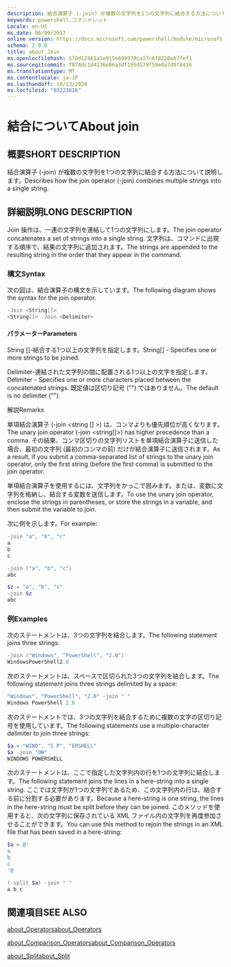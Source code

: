 ```yaml
---
description: 結合演算子 (-join) が複数の文字列を1つの文字列に結合する方法について説明します。
keywords: powershell,コマンドレット
Locale: en-US
ms.date: 06/09/2017
online version: https://docs.microsoft.com/powershell/module/microsoft.powershell.core/about/about_join?view=powershell-7.1&WT.mc_id=ps-gethelp
schema: 2.0.0
title: about_Join
ms.openlocfilehash: 578d12461a1e915e699970ca17c6f8220eb7fef1
ms.sourcegitcommit: f874dc1d4236e06a3df195d179f59e0a7d9f8436
ms.translationtype: MT
ms.contentlocale: ja-JP
ms.lasthandoff: 10/13/2020
ms.locfileid: "93223616"
---
```

# <a name="about-join"></a><span data-ttu-id="33bc4-104">結合について</span><span class="sxs-lookup"><span data-stu-id="33bc4-104">About join</span></span>

## <a name="short-description"></a><span data-ttu-id="33bc4-105">概要</span><span class="sxs-lookup"><span data-stu-id="33bc4-105">SHORT DESCRIPTION</span></span>
<span data-ttu-id="33bc4-106">結合演算子 (-join) が複数の文字列を1つの文字列に結合する方法について説明します。</span><span class="sxs-lookup"><span data-stu-id="33bc4-106">Describes how the join operator (-join) combines multiple strings into a single string.</span></span>

## <a name="long-description"></a><span data-ttu-id="33bc4-107">詳細説明</span><span class="sxs-lookup"><span data-stu-id="33bc4-107">LONG DESCRIPTION</span></span>

<span data-ttu-id="33bc4-108">Join 操作は、一連の文字列を連結して1つの文字列にします。</span><span class="sxs-lookup"><span data-stu-id="33bc4-108">The join operator concatenates a set of strings into a single string.</span></span> <span data-ttu-id="33bc4-109">文字列は、コマンドに出現する順序で、結果の文字列に追加されます。</span><span class="sxs-lookup"><span data-stu-id="33bc4-109">The strings are appended to the resulting string in the order that they appear in the command.</span></span>

### <a name="syntax"></a><span data-ttu-id="33bc4-110">構文</span><span class="sxs-lookup"><span data-stu-id="33bc4-110">Syntax</span></span>

<span data-ttu-id="33bc4-111">次の図は、結合演算子の構文を示しています。</span><span class="sxs-lookup"><span data-stu-id="33bc4-111">The following diagram shows the syntax for the join operator.</span></span>

```powershell
-Join <String[]>
<String[]> -Join <Delimiter>
```

#### <a name="parameters"></a><span data-ttu-id="33bc4-112">パラメーター</span><span class="sxs-lookup"><span data-stu-id="33bc4-112">Parameters</span></span>

<span data-ttu-id="33bc4-113">String []-結合する1つ以上の文字列を指定します。</span><span class="sxs-lookup"><span data-stu-id="33bc4-113">String[] - Specifies one or more strings to be joined.</span></span>

<span data-ttu-id="33bc4-114">Delimiter-連結された文字列の間に配置される1つ以上の文字を指定します。</span><span class="sxs-lookup"><span data-stu-id="33bc4-114">Delimiter - Specifies one or more characters placed between the concatenated strings.</span></span> <span data-ttu-id="33bc4-115">既定値は区切り記号 ("") ではありません。</span><span class="sxs-lookup"><span data-stu-id="33bc4-115">The default is no delimiter ("").</span></span>

<span data-ttu-id="33bc4-116">解説</span><span class="sxs-lookup"><span data-stu-id="33bc4-116">Remarks</span></span>

<span data-ttu-id="33bc4-117">単項結合演算子 (-join <string [] >) は、コンマよりも優先順位が高くなります。</span><span class="sxs-lookup"><span data-stu-id="33bc4-117">The unary join operator (-join <string[]>) has higher precedence than a comma.</span></span> <span data-ttu-id="33bc4-118">その結果、コンマ区切りの文字列リストを単項結合演算子に送信した場合、最初の文字列 (最初のコンマの前) だけが結合演算子に送信されます。</span><span class="sxs-lookup"><span data-stu-id="33bc4-118">As a result, if you submit a comma-separated list of strings to the unary join operator, only the first string (before the first comma) is submitted to the join operator.</span></span>

<span data-ttu-id="33bc4-119">単項結合演算子を使用するには、文字列をかっこで囲みます。または、変数に文字列を格納し、結合する変数を送信します。</span><span class="sxs-lookup"><span data-stu-id="33bc4-119">To use the unary join operator, enclose the strings in parentheses, or store the strings in a variable, and then submit the variable to join.</span></span>

<span data-ttu-id="33bc4-120">次に例を示します。</span><span class="sxs-lookup"><span data-stu-id="33bc4-120">For example:</span></span>

```powershell
-join "a", "b", "c"
a
b
c

-join ("a", "b", "c")
abc

$z = "a", "b", "c"
-join $z
abc
```

### <a name="examples"></a><span data-ttu-id="33bc4-121">例</span><span class="sxs-lookup"><span data-stu-id="33bc4-121">Examples</span></span>

<span data-ttu-id="33bc4-122">次のステートメントは、3つの文字列を結合します。</span><span class="sxs-lookup"><span data-stu-id="33bc4-122">The following statement joins three strings:</span></span>

```powershell
-join ("Windows", "PowerShell", "2.0")
WindowsPowerShell2.0
```

<span data-ttu-id="33bc4-123">次のステートメントは、スペースで区切られた3つの文字列を結合します。</span><span class="sxs-lookup"><span data-stu-id="33bc4-123">The following statement joins three strings delimited by a space:</span></span>

```powershell
"Windows", "PowerShell", "2.0" -join " "
Windows PowerShell 2.0
```

<span data-ttu-id="33bc4-124">次のステートメントでは、3つの文字列を結合するために複数の文字の区切り記号を使用しています。</span><span class="sxs-lookup"><span data-stu-id="33bc4-124">The following statements use a multiple-character delimiter to join three strings:</span></span>

```powershell
$a = "WIND", "S P", "ERSHELL"
$a -join "OW"
WINDOWS POWERSHELL
```

<span data-ttu-id="33bc4-125">次のステートメントは、ここで指定した文字列内の行を1つの文字列に結合します。</span><span class="sxs-lookup"><span data-stu-id="33bc4-125">The following statement joins the lines in a here-string into a single string.</span></span> <span data-ttu-id="33bc4-126">ここでは文字列が1つの文字列であるため、この文字列内の行は、結合する前に分割する必要があります。</span><span class="sxs-lookup"><span data-stu-id="33bc4-126">Because a here-string is one string, the lines in the here-string must be split before they can be joined.</span></span> <span data-ttu-id="33bc4-127">このメソッドを使用すると、次の文字列に保存されている XML ファイル内の文字列を再度参加させることができます。</span><span class="sxs-lookup"><span data-stu-id="33bc4-127">You can use this method to rejoin the strings in an XML file that has been saved in a here-string:</span></span>

```powershell
$a = @'
a
b
c
'@

(-split $a) -join " "
a b c
```

## <a name="see-also"></a><span data-ttu-id="33bc4-128">関連項目</span><span class="sxs-lookup"><span data-stu-id="33bc4-128">SEE ALSO</span></span>

[<span data-ttu-id="33bc4-129">about_Operators</span><span class="sxs-lookup"><span data-stu-id="33bc4-129">about_Operators</span></span>](about_Operators.md)

[<span data-ttu-id="33bc4-130">about_Comparison_Operators</span><span class="sxs-lookup"><span data-stu-id="33bc4-130">about_Comparison_Operators</span></span>](about_Comparison_Operators.md)

[<span data-ttu-id="33bc4-131">about_Split</span><span class="sxs-lookup"><span data-stu-id="33bc4-131">about_Split</span></span>](about_Split.md)

